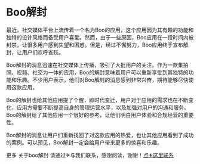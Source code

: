 # Boo解封

最近，社交媒体平台上流传着一个名为Boo的应用，这个应用因为其有趣的功能和独特的设计风格而备受用户喜爱。然而，由于一些原因，Boo应用在一段时间内被封禁，让很多用户感到失望和困惑。但是，经过不懈努力，Boo应用终于宣布解封，让用户们欢呼雀跃。

Boo解封的消息迅速在社交媒体上传播，吸引了大批用户的关注。作为一款集拍照、视频、社交为一体的应用，Boo的解封意味着用户可以重新享受到其独特的功能和乐趣。不少用户表示，他们对Boo解封的消息感到非常兴奋，期待能够尽快使用这款应用。

Boo的解封也给其他应用提了个醒，即时代变迁，用户对于应用的需求也在不断变化，应用方需要不断提高自身的管理运营水平，以及加强对用户的沟通和服务。Boo的解封给了其他应用一个很好的参考，让他们明白用户体验和合规经营的重要性。

Boo解封的消息让用户们重新找回了对这款应用的热爱，也让其他应用看到了成功的案例。可以预见，Boo解封一定会给用户带来更多的惊喜和乐趣。

更多 关于boo解封 请通过✈与我们联系，感谢阅读，谢谢！[点✈这里联系](https://ads.k02.cc)